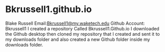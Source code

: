 # Bkrussell1.github.io
Blake Russell Email:Bkrussell1@my.waketech.edu
Github Account: Bkrussell1
I created a repository Called Bkrussell1.Github.io
I downloaded the Github desktop then cloned my repository that I created and sent it to my downloads folder and also created a new Github folder inside my downloads folder.
